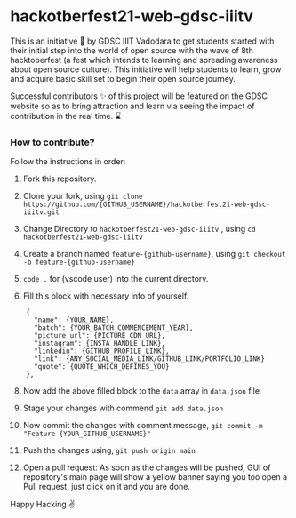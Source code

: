 # hackotberfest21-web-gdsc-iiitv
This is an initiative 🤟 by GDSC IIIT Vadodara to get students started with their initial step into the world of open source with the wave of 8th hacktoberfest (a fest which intends to learning and spreading awareness about open source culture). This initiative will help students to learn, grow and acquire basic skill set to begin their open source journey.

Successful contributors ✨ of this project will be featured on the GDSC website so as to bring attraction and learn via seeing the impact of contribution in the real time. ⌛

### How to contribute?

Follow the instructions in order:

1. Fork this repository.

2. Clone your fork, using
    `git clone https://github.com/{GITHUB_USERNAME}/hackotberfest21-web-gdsc-iiitv.git`

3. Change Directory to `hackotberfest21-web-gdsc-iiitv` , using
    `cd hackotberfest21-web-gdsc-iiitv`

4. Create a branch named `feature-{github-username}`, using
    `git checkout -b feature-{github-username}`

6. `code .` for (vscode user) into the current directory.

7. Fill this block with necessary info of yourself.

```
    {
      "name": {YOUR_NAME},
      "batch": {YOUR_BATCH_COMMENCEMENT_YEAR},
      "picture_url": {PICTURE_CDN_URL},
      "instagram": {INSTA_HANDLE_LINK},
      "linkedin": {GITHUB_PROFILE_LINK},
      "link": {ANY_SOCIAL_MEDIA_LINK/GITHUB_LINK/PORTFOLIO_LINK}
      "quote": {QUOTE_WHICH_DEFINES_YOU}
    },
```
8. Now add the above filled block to the `data` array in `data.json` file
   
9. Stage your changes with commend `git add data.json`

9. Now commit the changes with comment message,
    `git commit -m "Feature {YOUR_GITHUB_USERNAME}"`

10. Push the changes using,
    `git push origin main`

11. Open a pull request: As soon as the changes will be pushed, GUI of repository's main page will show a yellow banner saying you too open a Pull request, just click on it and you are done.

Happy Hacking ✌️
